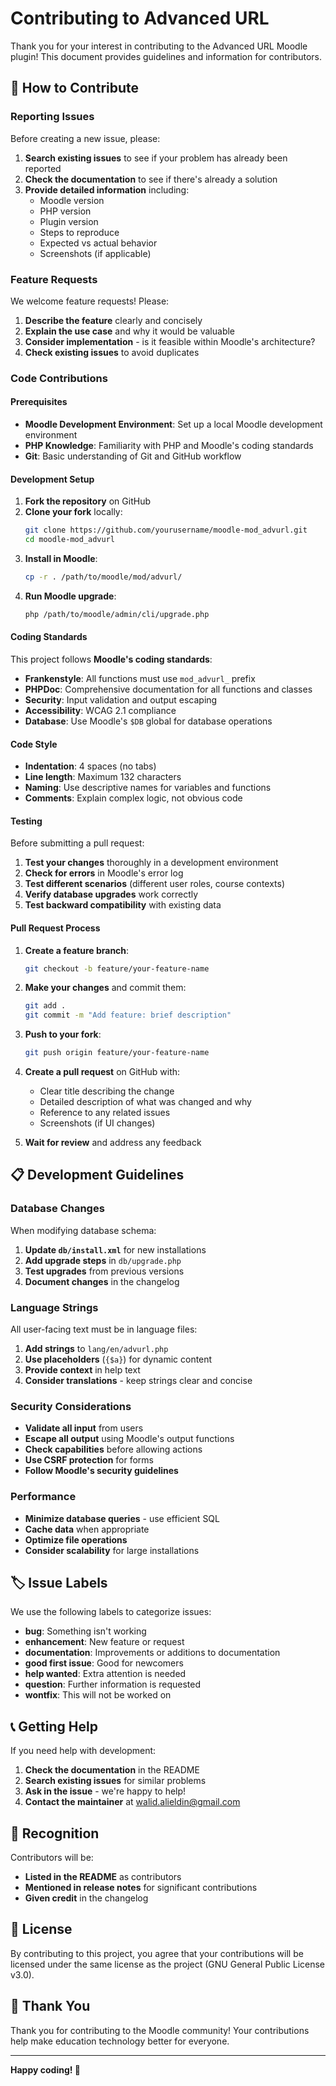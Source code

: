 # Contributing to Advanced URL

Thank you for your interest in contributing to the Advanced URL Moodle plugin! This document provides guidelines and information for contributors.

## 🤝 How to Contribute

### Reporting Issues

Before creating a new issue, please:

1. **Search existing issues** to see if your problem has already been reported
2. **Check the documentation** to see if there's already a solution
3. **Provide detailed information** including:
   - Moodle version
   - PHP version
   - Plugin version
   - Steps to reproduce
   - Expected vs actual behavior
   - Screenshots (if applicable)

### Feature Requests

We welcome feature requests! Please:

1. **Describe the feature** clearly and concisely
2. **Explain the use case** and why it would be valuable
3. **Consider implementation** - is it feasible within Moodle's architecture?
4. **Check existing issues** to avoid duplicates

### Code Contributions

#### Prerequisites

- **Moodle Development Environment**: Set up a local Moodle development environment
- **PHP Knowledge**: Familiarity with PHP and Moodle's coding standards
- **Git**: Basic understanding of Git and GitHub workflow

#### Development Setup

1. **Fork the repository** on GitHub
2. **Clone your fork** locally:
   ```bash
   git clone https://github.com/yourusername/moodle-mod_advurl.git
   cd moodle-mod_advurl
   ```
3. **Install in Moodle**:
   ```bash
   cp -r . /path/to/moodle/mod/advurl/
   ```
4. **Run Moodle upgrade**:
   ```bash
   php /path/to/moodle/admin/cli/upgrade.php
   ```

#### Coding Standards

This project follows **Moodle's coding standards**:

- **Frankenstyle**: All functions must use `mod_advurl_` prefix
- **PHPDoc**: Comprehensive documentation for all functions and classes
- **Security**: Input validation and output escaping
- **Accessibility**: WCAG 2.1 compliance
- **Database**: Use Moodle's `$DB` global for database operations

#### Code Style

- **Indentation**: 4 spaces (no tabs)
- **Line length**: Maximum 132 characters
- **Naming**: Use descriptive names for variables and functions
- **Comments**: Explain complex logic, not obvious code

#### Testing

Before submitting a pull request:

1. **Test your changes** thoroughly in a development environment
2. **Check for errors** in Moodle's error log
3. **Test different scenarios** (different user roles, course contexts)
4. **Verify database upgrades** work correctly
5. **Test backward compatibility** with existing data

#### Pull Request Process

1. **Create a feature branch**:
   ```bash
   git checkout -b feature/your-feature-name
   ```

2. **Make your changes** and commit them:
   ```bash
   git add .
   git commit -m "Add feature: brief description"
   ```

3. **Push to your fork**:
   ```bash
   git push origin feature/your-feature-name
   ```

4. **Create a pull request** on GitHub with:
   - Clear title describing the change
   - Detailed description of what was changed and why
   - Reference to any related issues
   - Screenshots (if UI changes)

5. **Wait for review** and address any feedback

## 📋 Development Guidelines

### Database Changes

When modifying database schema:

1. **Update `db/install.xml`** for new installations
2. **Add upgrade steps** in `db/upgrade.php`
3. **Test upgrades** from previous versions
4. **Document changes** in the changelog

### Language Strings

All user-facing text must be in language files:

1. **Add strings** to `lang/en/advurl.php`
2. **Use placeholders** (`{$a}`) for dynamic content
3. **Provide context** in help text
4. **Consider translations** - keep strings clear and concise

### Security Considerations

- **Validate all input** from users
- **Escape all output** using Moodle's output functions
- **Check capabilities** before allowing actions
- **Use CSRF protection** for forms
- **Follow Moodle's security guidelines**

### Performance

- **Minimize database queries** - use efficient SQL
- **Cache data** when appropriate
- **Optimize file operations**
- **Consider scalability** for large installations

## 🏷️ Issue Labels

We use the following labels to categorize issues:

- **bug**: Something isn't working
- **enhancement**: New feature or request
- **documentation**: Improvements or additions to documentation
- **good first issue**: Good for newcomers
- **help wanted**: Extra attention is needed
- **question**: Further information is requested
- **wontfix**: This will not be worked on

## 📞 Getting Help

If you need help with development:

1. **Check the documentation** in the README
2. **Search existing issues** for similar problems
3. **Ask in the issue** - we're happy to help!
4. **Contact the maintainer** at walid.alieldin@gmail.com

## 🎉 Recognition

Contributors will be:

- **Listed in the README** as contributors
- **Mentioned in release notes** for significant contributions
- **Given credit** in the changelog

## 📄 License

By contributing to this project, you agree that your contributions will be licensed under the same license as the project (GNU General Public License v3.0).

## 🙏 Thank You

Thank you for contributing to the Moodle community! Your contributions help make education technology better for everyone.

---

**Happy coding! 🚀**
